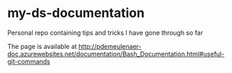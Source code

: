 # my-ds-documentation

Personal repo containing tips and tricks I have gone through so far

The page is available at http://pdemeulenaer-doc.azurewebsites.net/documentation/Bash_Documentation.html#useful-git-commands 
